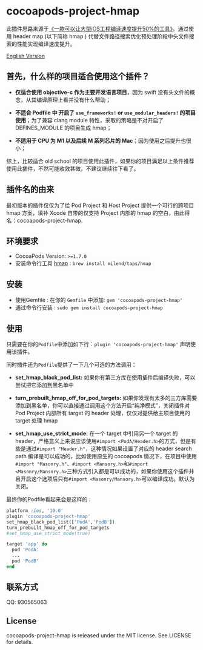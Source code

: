 # cocoapods-project-hmap

此插件思路来源于[《一款可以让大型iOS工程编译速度提升50%的工具》](https://tech.meituan.com/2021/02/25/cocoapods-hmap-prebuilt.html)。通过使用 header map (以下简称 hmap ) 代替文件路径搜索优化预处理阶段中头文件搜索的性能实现编译速度提升。

[English Version](./README_en.md)

## 首先，什么样的项目适合使用这个插件？

- **仅适合使用 objective-c 作为主要开发语言项目**，因为 swift 没有头文件的概念，从其编译原理上看并没有什么帮助；

- **不适合 Podfile 中 开启了 `use_frameworks!` or `use_modular_headers!` 的项目使用**；为了兼容 clang module 特性，采取的策略是不对开启了 DEFINES_MODULE 的项目生成 hmap；

- **不适用于 CPU 为 M1 以及后续 M 系列芯片的 Mac**；因为使用之后提升也很小；

综上，比较适合 old school 的项目使用此插件，如果你的项目满足以上条件推荐使用此插件，不然可能收效甚微，不建议继续往下看了。

## 插件名的由来

最初版本的插件仅仅为了给 Pod Project 和 Host Project 提供一个可行的跨项目 hmap 方案，填补 Xcode 自带的仅支持 Project 内部的 hmap 的空白，由此得名：cocoapods-project-hmap.

## 环境要求

- CocoaPods Version: `>=1.7.0`
- 安装命令行工具 [hmap](https://github.com/milend/hmap) : `brew install milend/taps/hmap`

## 安装

- 使用Gemfile : 在你的 `Gemfile` 中添加: `gem 'cocoapods-project-hmap'`
- 通过命令行安装 : `sudo gem install cocoapods-project-hmap`

## 使用

只需要在你的`Podfile`中添加如下行：`plugin 'cocoapods-project-hmap'` 声明使用该插件。

同时插件还为`Podfile`提供了一下几个可选的方法调用：

- **set\_hmap\_black\_pod\_list:** 如果你有第三方库在使用插件后编译失败，可以尝试把它添加到黑名单中

- **turn\_prebuilt\_hmap\_off\_for\_pod\_targets:** 如果你发现有太多的三方库需要添加到黑名单，你可以直接通过调用这个方法开启“纯净模式”，关闭插件对 Pod Project 内部所有 target 的 header 处理，仅仅对提供给主项目使用的 target 处理 hmap

- **set\_hmap\_use\_strict\_mode:** 在一个 target 中引用另一个 target 的 header，严格意义上来说应该使用`#import <PodA/Header.h>`的方式，但是有些是通过`#import "Header.h"`，这种情况如果设置了对应的 header search path 编译是可以成功的，比如使用原生的 cocoapods 情况下，在项目中使用`#import "Masonry.h"`、`#import <Mansory.h>`和`#import <Masonry/Mansory.h>`三种方式引入都是可以成功的，如果你使用这个插件并且开启这个选项后只有`#import <Masonry/Mansory.h>`可以编译成功。默认为关闭。


最终你的Podfile看起来会是这样的 :

```ruby
platform :ios, '10.0'
plugin 'cocoapods-project-hmap'
set_hmap_black_pod_list(['PodA','PodB'])
turn_prebuilt_hmap_off_for_pod_targets
#set_hmap_use_strict_mode(true)

target 'app' do
  pod 'PodA'
  ...
  pod 'PodB'
end
```

## 联系方式

QQ: 930565063

## License

cocoapods-project-hmap is released under the MIT license. See LICENSE for details.
